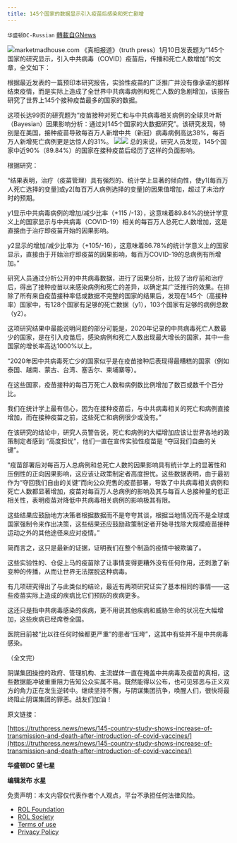 ```yaml
---
title: 145个国家的数据显示引入疫苗后感染和死亡剧增
---
```

`华盛顿DC-Russian` [轉載自GNews](https://gnews.org/zh-hans/1845033/)

![](https://assets.gnews.org/wp-content/uploads/2022/01/c-1.jpg)marketmadhouse.com
《真相报道》（truth press）1月10日发表题为“145个国家的研究显示，引入中共病毒（COVID）疫苗后，传播和死亡人数增加”的文章，全文如下：

根据最近发表的一篇预印本研究报告，实验性疫苗的广泛推广并没有像承诺的那样结束疫情，而是实际上造成了全世界中共病毒病例和死亡人数的急剧增加，该报告研究了世界上145个接种疫苗最多的国家的数据。

这项长达99页的研究题为“疫苗接种对死亡和与中共病毒相关病例的全球贝叶斯（Bayesian）因果影响分析：通过对145个国家的大数据研究”。该研究发现，特别是在美国，接种疫苗导致每百万人新增中共（新冠）病毒病例高达38%，每百万人新增死亡病例更是达惊人的31%。
![](https://assets.gnews.org/wp-content/uploads/2022/01/1-105.png)![](https://assets.gnews.org/wp-content/uploads/2022/01/23-1.png)
总的来说，研究人员发现，145个国家中近90%（89.84%）的国家在接种疫苗后经历了这样的负面影响。

根据研究：

“结果表明，治疗（疫苗管理）具有强烈的、统计学上显著的倾向性，使y1[每百万人死亡选择的变量]或y2[每百万人病例选择的变量]的因果值增加，超过了未治疗时的预期。

y1显示中共病毒病例的增加/减少比率（+115 /-13），这意味着89.84%的统计学意义上的国家显示与中共病毒（COVID-19）相关的每百万人总死亡人数增加，这是直接由于治疗即疫苗开始的因果影响。

y2显示的增加/减少比率为（+105/-16），这意味着86.78%的统计学意义上的国家显示，直接由于开始治疗即疫苗的因果影响，每百万COVID-19的总病例有所增加。”

研究人员通过分析公开的中共病毒数据，进行了因果分析，比较了治疗前和治疗后，得出了接种疫苗以来感染病例和死亡的差异，以确定其广泛推行的效果。在排除了所有来自疫苗接种率低或数据不完整的国家的结果后，发现在145个（高接种率）国家中，有128个国家有足够的死亡数据（y1），103个国家有足够的病例总数（y2）。

这项研究结果中最能说明问题的部分可能是，2020年记录的中共病毒死亡人数最少的国家，是在引入疫苗后，感染病例和死亡人数出现最大增长的国家，其中一些国家的增长率高达1000%以上。

“2020年因中共病毒死亡少的国家似乎是在疫苗接种后表现得最糟糕的国家（例如泰国、越南、蒙古、台湾、塞舌尔、柬埔寨等）。

在这些国家，疫苗接种的每百万死亡人数和病例数比例增加了数百或数千个百分比。

我们在统计学上最有信心，因为在接种疫苗后，与中共病毒相关的死亡和病例直接增加，而在接种疫苗之前，这些死亡和病例很少或没有。”

在该研究的结论中，研究人员警告说，死亡和病例的大幅增加应该让世界各地的政策制定者感到 “高度担忧”，他们一直在宣传实验性疫苗是 “夺回我们自由的关键”。

“疫苗部署后对每百万人总病例和总死亡人数的因果影响具有统计学上的显著性和压倒性的正向因果影响，这应该让政策制定者高度担忧。这些数据表明，由于最初作为“夺回我们自由的关键”而向公众兜售的疫苗部署，导致了中共病毒相关病例和死亡人数都显著增加，疫苗对每百万人总病例的影响及其与每百人总接种量的低正相关性，表明疫苗对降低中共病毒相关病例的影响极其有限。

这些结果应鼓励地方决策者根据数据而不是夸夸其谈，根据当地情况而不是全球或国家强制令来作出决策，这些结果还应鼓励政策制定者开始寻找除大规模疫苗接种运动之外的其他途径来应对疫情。”

简而言之，这只是最新的证据，证明我们在整个制造的疫情中被欺骗了。

这些实验性的、仓促上马的疫苗除了让事情变得更糟外没有任何作用，还刺激了新变种的传播，从而让世界无法摆脱这种病毒。

有几项研究得出了与此类似的结论，最近有两项研究证实了基本相同的事情——这些疫苗实际上造成的疾病比它们预防的疾病更多。

这还只是指中共病毒感染的疾病，更不用说其他疾病和威胁生命的状况在大幅增加，这些疾病已经席卷全国。

医院目前被“比以往任何时候都更严重”的患者“压垮”，这其中有些并不是中共病毒感染。

（全文完）

阴谋集团操控的政府、管理机构、主流媒体一直在掩盖中共病毒及疫苗的真相，这些数据能冲破重重阻力告知公众实属不易。既然能得以公布，也可见邪恶与正义双方的角力正在发生逆转中。继续坚持不懈，与阴谋集团抗争，唤醒人们，很快将最终阻止阴谋集团的罪恶。战友们加油！

原文链接：

[https://truthpress.news/news/145-country-study-shows-increase-of-transmission-and-death-after-introduction-of-covid-vaccines/](https://truthpress.news/news/145-country-study-shows-increase-of-transmission-and-death-after-introduction-of-covid-vaccines/)

**华盛顿DC 望七星**

**编辑发布  水星**

 

免责声明：本文内容仅代表作者个人观点，平台不承担任何法律风险。

- [ROL Foundation](https://rolfoundation.org/)
- [ROL Society](https://rolsociety.org/)
- [Terms of use](https://gnews.org/terms-of-use-3/)
- [Privacy Policy](https://gnews.org/privacy-policy/)

